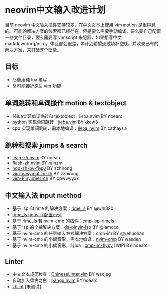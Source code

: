 # neovim中文输入改进计划

目前 neovim 中文输入插件支持较差，在中文文本上使用 vim motion 是很尴尬的。可能的解决方案的线索都已经存在，但是要么需要手动编译，要么要自己配置一些文件目录，要么需要写 vimscript 来配置，如果想写中文 markdown/org/norg，体验都会很差，本计划希望通过填补空缺，并收录已有的解决方案，来打破这个壁垒。

## 目标

- 尽量用纯 lua 编写
- 尽可能接近原生 vim 功能

## 单词跳转和单词操作 motion & textobject

- 纯lua实现单词跳转和 textobject：[jieba.nvim](https://github.com/noearc/jieba.nvim) BY noearc
- python 实现单词跳转：[jieba.vim](https://github.com/kkew3/jieba.vim) BY kkew3
- cpp 实现单词跳转，需本地编译：[jieba_nvim](https://github.com/cathaysia/jieba_nvim) BY cathaysia

## 跳转和搜索 jumps & search

- [leap-zh.nvim](https://github.com/noearc/leap-zh.nvim) BY noearc
- [flash-zh.nvim](https://github.com/rainzm/flash-zh.nvim) BY rainzm
- [hop-zh-by-flypy](https://github.com/zzhirong/hop-zh-by-flypy) BY zzhirong
- [vim-easymotion-zh](https://github.com/zzhirong/vim-easymotion-zh) BY zzhirong
- [vim-PinyinSearch](https://github.com/ppwwyyxx/vim-PinyinSearch) BY ppwwyyxx

## 中文输入法 input method

- 基于 lsp 和 rime 的解决方案：[rime_ls](https://github.com/wlh320/rime-ls) BY @wlh320
- [rime_ls neovim 配置示例](https://github.com/wlh320/rime-ls/blob/master/doc/nvim.md)
- 基于 rime_ls 和 nvim-cmp 的插件：[cmp-lsp-rimels](https://github.com/liubianshi/cmp-lsp-rimels)
- 基于 lsp 的全拼解决方案：[ds-pinyin-lsp](https://github.com/iamcco/ds-pinyin-lsp) BY @iamcco
- 基于 nvim-cmp 的任意输入方式解决方案：[cmp-im](https://github.com/yehuohan/cmp-im) BY @yehuohan
- 基于 nvim-cmp 的小鹤音形，需本地编译：[nvim-cmp](https://github.com/wasden/cmp-flypy.nvim) BY wasden
- 基于 nvim-cmp 的小鹤音形，纯lua：[cmp-im-flypy](https://github.com/noearc/cmp-im-flypy) [WIP] BY noearc

## Linter

- 中文文本规范检查：[ChineseLinter.vim](https://github.com/wsdjeg/ChineseLinter.vim) BY wsdjeg
- 自动加入盘古之白：[pangu.nvim](https://github.com/noearc/pangu.nvim) BY noearc
- [zhlint](https://github.com/zhlint-project/zhlint) [未测试]
